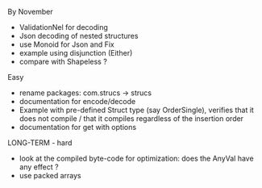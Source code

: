 By November
- ValidationNel for decoding 
- Json decoding of nested structures
- use Monoid for Json and Fix
- example using disjunction (Either)
- compare with Shapeless ?

Easy
- rename packages: com.strucs -> strucs
- documentation for encode/decode
- Example with pre-defined Struct type (say OrderSingle), verifies that it does not compile / that it compiles regardless of the insertion order
- documentation for get with options

LONG-TERM - hard
- look at the compiled byte-code for optimization: does the AnyVal have any effect ?
- use packed arrays